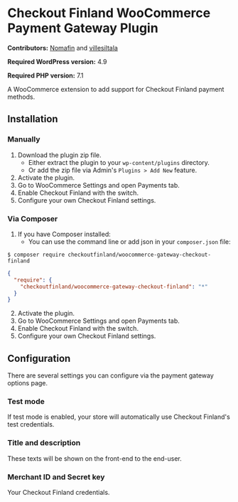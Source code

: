 # Checkout Finland WooCommerce Payment Gateway Plugin

**Contributors:** [Nomafin](https://github.com/nomafin) and [villesiltala](https://github.com/villesiltala)

**Required WordPress version:** 4.9

**Required PHP version:** 7.1

A WooCommerce extension to add support for Checkout Finland payment methods.

## Installation

### Manually

1. Download the plugin zip file.
    - Either extract the plugin to your `wp-content/plugins` directory.
    - Or add the zip file via Admin's `Plugins > Add New` feature.
2. Activate the plugin.
3. Go to WooCommerce Settings and open Payments tab.
4. Enable Checkout Finland with the switch.
5. Configure your own Checkout Finland settings.

### Via Composer

1. If you have Composer installed:
    - You can use the command line or add json in your `composer.json` file:

```
$ composer require checkoutfinland/woocommerce-gateway-checkout-finland
```

```json
{
  "require": {
    "checkoutfinland/woocommerce-gateway-checkout-finland": "*"
  }
}
```
2. Activate the plugin.
3. Go to WooCommerce Settings and open Payments tab.
4. Enable Checkout Finland with the switch.
5. Configure your own Checkout Finland settings.

## Configuration

There are several settings you can configure via the payment gateway options page.

### Test mode

If test mode is enabled, your store will automatically use Checkout Finland's test credentials.

### Title and description

These texts will be shown on the front-end to the end-user.

### Merchant ID and Secret key

Your Checkout Finland credentials.
